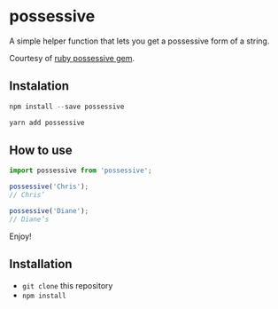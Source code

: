 # possessive

A simple helper function that lets you get a possessive form of a string.

Courtesy of [ruby possessive gem](https://github.com/bclubb/possessive).

## Instalation

```javascript
npm install --save possessive

yarn add possessive
```

## How to use

```javascript
import possessive from 'possessive';

possessive('Chris');
// Chris’

possessive('Diane');
// Diane’s
```

Enjoy!

## Installation

* `git clone` this repository
* `npm install`
